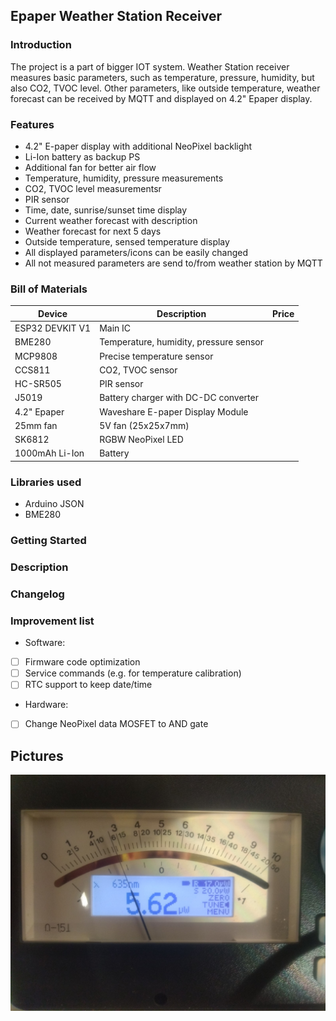 ## Epaper Weather Station Receiver

### Introduction

The project is a part of bigger IOT system. Weather Station receiver measures basic parameters, such as temperature, pressure, humidity, but also CO2, TVOC level. Other parameters, like outside temperature, weather forecast can be received by MQTT and displayed on 4.2" Epaper display.

### Features

- 4.2" E-paper display with additional NeoPixel backlight
- Li-Ion battery as backup PS
- Additional fan for better air flow
- Temperature, humidity, pressure measurements
- CO2, TVOC level measurementsr
- PIR sensor
- Time, date, sunrise/sunset time display
- Current weather forecast with description
- Weather forecast for next 5 days
- Outside temperature, sensed temperature display
- All displayed parameters/icons can be easily changed
- All not measured parameters are send to/from weather station by MQTT

### Bill of Materials

| Device  		    | Description 	                          | Price		  | 
| --------------- | --------------------------------------- |-----------|
| ESP32 DEVKIT V1 | Main IC                                 |			      |
| BME280          | Temperature, humidity, pressure sensor  |			      |
| MCP9808         | Precise temperature sensor              |           |
| CCS811          | CO2, TVOC sensor                        |           |
| HC-SR505        | PIR sensor                              |           |
| J5019           | Battery charger with DC-DC converter    |           |
| 4.2" Epaper     | Waveshare E-paper Display Module        |           |
| 25mm fan        | 5V fan (25x25x7mm)                      |           |
| SK6812          | RGBW NeoPixel LED                       |           |
| 1000mAh Li-Ion  | Battery                                 |           |

### Libraries used

- Arduino JSON
- BME280

### Getting Started

### Description

### Changelog

### Improvement list

- Software:
- [ ] Firmware code optimization
- [ ] Service commands (e.g. for temperature calibration)
- [ ] RTC support to keep date/time

- Hardware:
- [ ] Change NeoPixel data MOSFET to AND gate

## Pictures

![](Pictures/IMG1.jpg)
